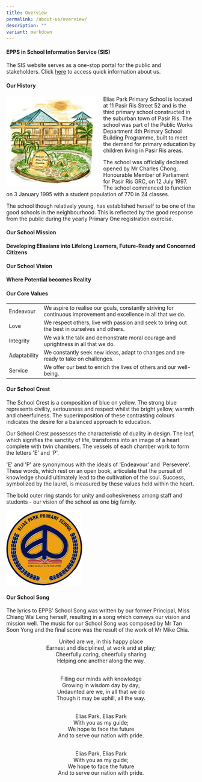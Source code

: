 ```yaml
---
title: Overview
permalink: /about-us/overview/
description: ""
variant: markdown
---
```

<!--#### Overview-->

#### EPPS in School Information Service (SIS)

The SIS website serves as a one-stop portal for the public and stakeholders. Click&nbsp;[here](https://www.moe.gov.sg/schoolfinder/schooldetail?schoolname=elias-park-primary-school)&nbsp;to access quick information about us.  
  

#### Our History

<img src="/images/overview.png" style="width:243px;height:240px;margin-right:15px;" align="left"> Elias Park Primary School is located at 11 Pasir Ris Street 52 and is the third primary school constructed in the suburban town of Pasir Ris. The school was part of the Public Works Department 4th Primary School Building Programme, built to meet the demand for primary education by children living in Pasir Ris areas.

  

The school was officially declared opened by Mr Charles Chong, Honourable Member of Parliament for Pasir Ris GRC, on 12 July 1997. The school commenced to function on 3 January 1995 with a student population of 770 in 24 classes.

  

The school though relatively young, has established herself to be one of the good schools in the neighbourhood. This is reflected by the good response from the public during the yearly Primary One registration exercise.

  

#### Our School Mission

**Developing Eliasians into Lifelong Learners, Future-Ready and Concerned Citizens**


#### Our School Vision

**Where Potential becomes Reality**

#### Our Core Values

|  |  |
|---|---|
| Endeavour  | We aspire to realise our goals, constantly striving for continuous improvement and excellence in all that we do.  |
| Love | We respect others, live with passion and seek to bring out the best in ourselves and others. |
| Integrity | We walk the talk and demonstrate moral courage and uprightness in all that we do. |
| Adaptability | We constantly seek new ideas, adapt to changes and are ready to take on challenges. |
| Service | We offer our best to enrich the lives of others and our well-being. |

#### Our School Crest

The School Crest is a composition of blue on yellow. The strong blue represents civility, seriousness and respect whilst the bright yellow, warmth and cheerfulness. The superimposition of these contrasting colours indicates the desire for a balanced approach to education.

  

Our School Crest possesses the characteristic of duality in design. The leaf, which signifies the sanctity of life, transforms into an image of a heart complete with twin chambers. The vessels of each chamber work to form the letters 'E' and 'P'.

'E' and 'P' are synonymous with the ideals of 'Endeavour' and 'Persevere'. These words, which rest on an open book, articulate that the pursuit of knowledge should ultimately lead to the cultivation of the soul. Success, symbolized by the laurel, is measured by these values held within the heart.  

The bold outer ring stands for unity and cohesiveness among staff and students - our vision of the school as one big family.

<img src="/images/eppslogo.png" style="width:40%">

#### Our School Song

The lyrics to EPPS' School Song was written by our former Principal, Miss Chiang Wai Leng herself, resulting in a song which conveys our vision and mission well. The music for our School Song was composed by Mr Tan Soon Yong and the final score was the result of the work of Mr Mike Chia.

<center> United are we, in this happy place <br>
Earnest and disciplined, at work and at play; <br>
Cheerfully caring, cheerfully sharing <br>
Helping one another along the way.<br><br>

  

Filling our minds with knowledge<br>
Growing in wisdom day by day;<br>
Undaunted are we, in all that we do<br>
Though it may be uphill, all the way.<br><br>

  

Elias Park, Elias Park<br>
With you as my guide;<br>
We hope to face the future<br>
And to serve our nation with pride.<br><br>

  

Elias Park, Elias Park<br>
With you as my guide;<br>
We hope to face the future<br>
And to serve our nation with pride. </center>